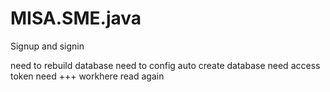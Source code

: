 # MISA.SME.java

Signup and signin

need to rebuild database
need to config auto create database
need access token
need +++
workhere
read again
